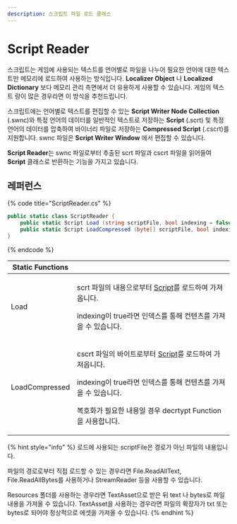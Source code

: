 ```yaml
---
description: 스크립트 파일 로드 클래스
---
```


# Script Reader

스크립트는 게임에 사용되는 텍스트를 언어별로 파일을 나누어 필요한 언어에 대한 텍스트만 메모리에 로드하여 사용하는 방식입니다. **Localizer Object** 나 **Localized Dictionary** 보다 메모리 관리 측면에서 더 유용하게 사용할 수 있습니다. 게임의 텍스트 량이 많은 경우라면 이 방식을 추천드립니다.

스크립트에는 언어별로 텍스트를 편집할 수 있는 **Script Writer Node Collection** (.swnc)와 특정 언어의 데이터를 일반적인 텍스트로 저장하는 **Script** (.scrt) 및 특정 언어의 데이터를 압축하여 바이너리 파일로 저장하는 **Compressed Script** (.cscrt)를 지원합니다. swnc 파일은 **Script Writer Window** 에서 편집할 수 있습니다.

**Script Reader**는 swnc 파일로부터 추출된 scrt 파일과 cscrt 파일을 읽어들여 **Script** 클래스로 반환하는 기능을 가지고 있습니다.

## 레퍼런스

{% code title="ScriptReader.cs" %}
```csharp
public static class ScriptReader {
    public static Script Load (string scriptFile, bool indexing = false) { }
    public static Script LoadCompressed (byte[] scriptFile, bool indexing = false, Func<string, string> decrypt = null) { }
}
```
{% endcode %}

| Static Functions |                                                                                                                                                                     |
| ---------------- | ------------------------------------------------------------------------------------------------------------------------------------------------------------------- |
| Load             | <p>scrt 파일의 내용으로부터 <a href="script/">Script</a>를 로드하여 가져옵니다. </p><p>indexing이 true라면 인덱스를 통해 컨텐츠를 가져올 수 있습니다.</p>                                                   |
| LoadCompressed   | <p>cscrt 파일의 바이트로부터 <a href="script/">Script</a>를 로드하여 가져옵니다. </p><p>indexing이 true라면 인덱스를 통해 컨텐츠를 가져올 수 있습니다. </p><p>복호화가 필요한 내용일 경우 decrtypt Function을 사용합니다.</p> |

{% hint style="info" %}
로드에 사용되는 scriptFile은 경로가 아닌 파일의 내용입니다.&#x20;

파일의 경로로부터 직접 로드할 수 있는 경우라면 File.ReadAllText, File.ReadAllBytes를 사용하거나 StreamReader 등을 사용할 수 있습니다.&#x20;

Resources 폴더를 사용하는 경우라면 TextAsset으로 받은 뒤 text 나 bytes로 파일 내용을 가져올 수 있습니다. TextAsset을 사용하는 경우라면 파일의 확장자가 txt 또는 bytes로 되어야 정상적으로 에셋을 가져올 수 있습니다.
{% endhint %}

